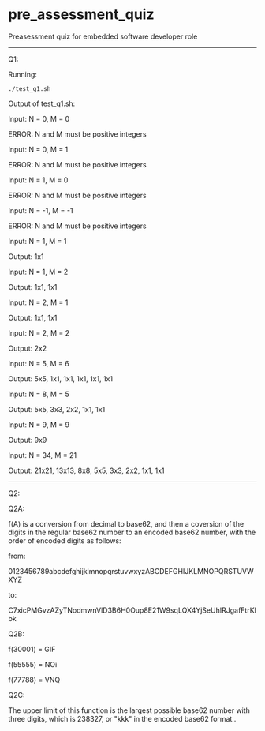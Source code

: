 # pre_assessment_quiz
Preasessment quiz for embedded software developer role

-------------------------------------------------------------------------------

Q1:


Running:


`./test_q1.sh`


Output of test_q1.sh:


Input: N = 0, M = 0

ERROR: N and M must be positive integers

Input: N = 0, M = 1

ERROR: N and M must be positive integers

Input: N = 1, M = 0

ERROR: N and M must be positive integers

Input: N = -1, M = -1

ERROR: N and M must be positive integers

Input: N = 1, M = 1

Output: 1x1

Input: N = 1, M = 2

Output: 1x1, 1x1

Input: N = 2, M = 1

Output: 1x1, 1x1

Input: N = 2, M = 2

Output: 2x2

Input: N = 5, M = 6

Output: 5x5, 1x1, 1x1, 1x1, 1x1, 1x1

Input: N = 8, M = 5

Output: 5x5, 3x3, 2x2, 1x1, 1x1

Input: N = 9, M = 9

Output: 9x9

Input: N = 34, M = 21

Output: 21x21, 13x13, 8x8, 5x5, 3x3, 2x2, 1x1, 1x1

-------------------------------------------------------------------------------

Q2:

Q2A:

f(A) is a conversion from decimal to base62, and then a coversion of the digits
in the regular base62 number to an encoded base62 number, with the order of 
encoded digits as follows:

from:

0123456789abcdefghijklmnopqrstuvwxyzABCDEFGHIJKLMNOPQRSTUVWXYZ

to:

C7xicPMGvzAZyTNodmwnVlD3B6H0Oup8E21W9sqLQX4YjSeUhIRJgafFtrKlbk

Q2B:

f(30001) = GIF

f(55555) = NOi

f(77788) = VNQ

Q2C:

The upper limit of this function is the largest possible base62 number with 
three digits, which is 238327, or "kkk" in the encoded base62 format..